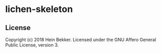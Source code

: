 # lichen-skeleton

## License

Copyright (c) 2018 Hein Bekker. Licensed under the GNU Affero General Public License, version 3.
